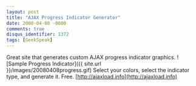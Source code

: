 ```yaml
---
layout: post
title: "AJAX Progress Indicator Generator"
date: 2008-04-08 -0800
comments: true
disqus_identifier: 1372
tags: [GeekSpeak]
---
```

Great site that generates custom AJAX progress indicator graphics.
![Sample Progress
Indicator]({{ site.url }}/images/20080408progress.gif) Select
your colors, select the indicator type, and generate it. Free.
[http://ajaxload.info](http://ajaxload.info)
